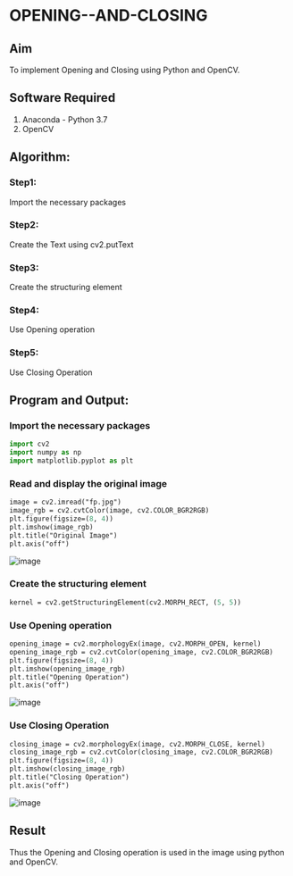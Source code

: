 # OPENING--AND-CLOSING
## Aim
To implement Opening and Closing using Python and OpenCV.

## Software Required
1. Anaconda - Python 3.7
2. OpenCV
## Algorithm:
### Step1:
Import the necessary packages

### Step2:
Create the Text using cv2.putText
### Step3:
Create the structuring element

### Step4:
Use Opening operation

### Step5:
Use Closing Operation

 
## Program and Output:

### Import the necessary packages
```python
import cv2
import numpy as np
import matplotlib.pyplot as plt
```

### Read and display the original image
```p
image = cv2.imread("fp.jpg")
image_rgb = cv2.cvtColor(image, cv2.COLOR_BGR2RGB)
plt.figure(figsize=(8, 4))
plt.imshow(image_rgb)
plt.title("Original Image")
plt.axis("off")
```
![image](https://github.com/user-attachments/assets/8da7b1f9-2657-4367-b689-3c47d0d3e9f6)

### Create the structuring element
```p
kernel = cv2.getStructuringElement(cv2.MORPH_RECT, (5, 5))
```

### Use Opening operation
```p
opening_image = cv2.morphologyEx(image, cv2.MORPH_OPEN, kernel)
opening_image_rgb = cv2.cvtColor(opening_image, cv2.COLOR_BGR2RGB)
plt.figure(figsize=(8, 4))
plt.imshow(opening_image_rgb)
plt.title("Opening Operation")
plt.axis("off")
```
![image](https://github.com/user-attachments/assets/c7f91102-61c3-4976-8c38-c1d97fcdb86d)

### Use Closing Operation
```p
closing_image = cv2.morphologyEx(image, cv2.MORPH_CLOSE, kernel)
closing_image_rgb = cv2.cvtColor(closing_image, cv2.COLOR_BGR2RGB)
plt.figure(figsize=(8, 4))
plt.imshow(closing_image_rgb)
plt.title("Closing Operation")
plt.axis("off")
```
![image](https://github.com/user-attachments/assets/03cb10a8-05ce-4955-b8ec-b32ce74f25b4)

## Result
Thus the Opening and Closing operation is used in the image using python and OpenCV.
